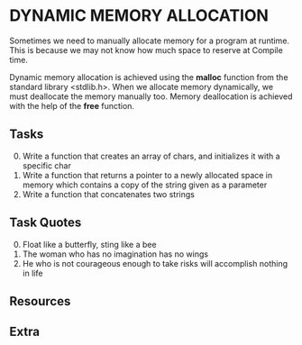# DYNAMIC MEMORY ALLOCATION
Sometimes we need to manually allocate memory for a program
at runtime. This is because we may not know how much space to
reserve at Compile time.  

Dynamic memory allocation is achieved using the **malloc** function
from the standard library <stdlib.h>. When we allocate memory dynamically,
we must deallocate the memory manually too. Memory deallocation is achieved
with the help of the **free** function.

## Tasks  
0. Write a function that creates an array of chars, and initializes it with a specific char  
1. Write a function that returns a pointer to a newly allocated space in memory which contains a copy of the string given as a parameter
2. Write a function that concatenates two strings

## Task Quotes  
0. Float like a butterfly, sting like a bee  
1. The woman who has no imagination has no wings
2. He who is not courageous enough to take risks will accomplish nothing in life

## Resources

## Extra
